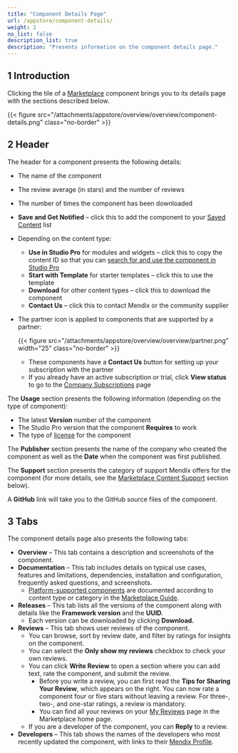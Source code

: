 ```yaml
---
title: "Component Details Page"
url: /appstore/component-details/
weight: 2
no_list: false
description_list: true
description: "Presents information on the component details page."
---
```

## 1 Introduction

Clicking the tile of a [Marketplace](https://marketplace.mendix.com/) component brings you to its details page with the sections described below.

{{< figure src="/attachments/appstore/overview/overview/component-details.png" class="no-border" >}}

## 2 Header

The header for a component presents the following details:

* The name of the component

* The review average (in stars) and the number of reviews

* The number of times the component has been downloaded

* <a id="saved"></a>**Save and Get Notified** – click this to add the component to your [Saved Content](/appstore/overview/#personal) list

* Depending on the content type:

    * **Use in Studio Pro** for modules and widgets – click this to copy the content ID so that you can [search for and use the component in Studio Pro](/appstore/use-content/#current-sp)
    * **Start with Template** for starter templates – click this to use the template
    * **Download** for other content types – click this to download the component
    * **Contact Us** – click this to contact Mendix or the community supplier

* <a id="partner-icon"></a>The partner icon is applied to components that are supported by a partner:

  {{< figure src="/attachments/appstore/overview/overview/partner.png"  width="25"  class="no-border" >}}

    * These components have a **Contact Us** button for setting up your subscription with the partner
    * If you already have an active subscription or trial, click **View status** to go to the [Company Subscriptions](/appstore/overview/#company-subscriptions) page

<a id="usage"></a>The **Usage** section presents  the following information (depending on the type of component):

* The latest **Version** number of the component
* The Studio Pro version that the component **Requires** to work
* The type of [license](/appstore/sharing-content/#license) for the component

The **Publisher** section presents the name of the company who created the component as well as the **Date** when the component was first published.

The **Support** section presents the category of support Mendix offers for the component (for more details, see the [Marketplace Content Support](/appstore/marketplace-content-support/) section below).

A **GitHub** link will take you to the GitHub source files of the component.

## 3 Tabs

The component details page also presents the following tabs:

* **Overview** – This tab contains a description and screenshots of the component.
* **Documentation** – This tab includes details on typical use cases, features and limitations, dependencies, installation and configuration, frequently asked questions, and screenshots.
    * [Platform-supported components](/appstore/marketplace-content-support/#category) are documented according to content type or category in the [Marketplace Guide](/appstore/).
* **Releases** – This tab lists all the versions of the component along with details like the **Framework version** and the **UUID**.
    * Each version can be downloaded by clicking **Download.**
* **Reviews** – This tab shows user reviews of the component.
    * You can browse,  sort by review date, and filter by ratings for insights on the component.
    * You can select the **Only show my reviews** checkbox to check your own reviews.
    * You can click **Write Review** to open a section where you can add text, rate the component, and submit the review.
        * Before you write a review, you can first read the **Tips for Sharing Your Review**, which appears on the right. You can now rate a component four or five stars without leaving a review. For three-, two-, and one-star ratings, a review is mandatory.
        * You can find all your reviews on your [My Reviews](/appstore/overview/#my-reviews) page in the Marketplace home page.
    * If you are a developer of the component, you can **Reply** to a review.
* **Developers** – This tab shows the names of the developers who most recently updated the component, with links to their [Mendix Profile](/community-tools/mendix-profile/).
